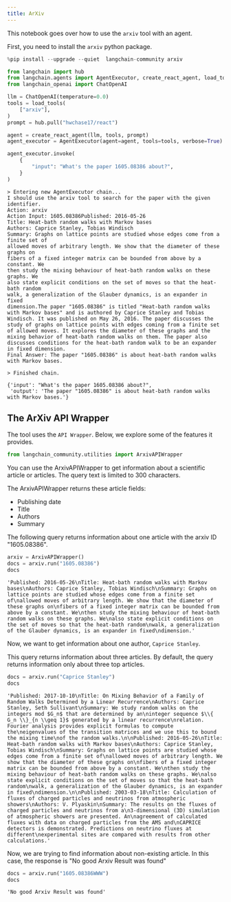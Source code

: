 ```yaml
---
title: ArXiv
---
```


This notebook goes over how to use the `arxiv` tool with an agent.

First, you need to install the `arxiv` python package.

```python
%pip install --upgrade --quiet  langchain-community arxiv
```

```python
from langchain import hub
from langchain.agents import AgentExecutor, create_react_agent, load_tools
from langchain_openai import ChatOpenAI

llm = ChatOpenAI(temperature=0.0)
tools = load_tools(
    ["arxiv"],
)
prompt = hub.pull("hwchase17/react")

agent = create_react_agent(llm, tools, prompt)
agent_executor = AgentExecutor(agent=agent, tools=tools, verbose=True)
```

```python
agent_executor.invoke(
    {
        "input": "What's the paper 1605.08386 about?",
    }
)
```

```output
> Entering new AgentExecutor chain...
I should use the arxiv tool to search for the paper with the given identifier.
Action: arxiv
Action Input: 1605.08386Published: 2016-05-26
Title: Heat-bath random walks with Markov bases
Authors: Caprice Stanley, Tobias Windisch
Summary: Graphs on lattice points are studied whose edges come from a finite set of
allowed moves of arbitrary length. We show that the diameter of these graphs on
fibers of a fixed integer matrix can be bounded from above by a constant. We
then study the mixing behaviour of heat-bath random walks on these graphs. We
also state explicit conditions on the set of moves so that the heat-bath random
walk, a generalization of the Glauber dynamics, is an expander in fixed
dimension.The paper "1605.08386" is titled "Heat-bath random walks with Markov bases" and is authored by Caprice Stanley and Tobias Windisch. It was published on May 26, 2016. The paper discusses the study of graphs on lattice points with edges coming from a finite set of allowed moves. It explores the diameter of these graphs and the mixing behavior of heat-bath random walks on them. The paper also discusses conditions for the heat-bath random walk to be an expander in fixed dimension.
Final Answer: The paper "1605.08386" is about heat-bath random walks with Markov bases.

> Finished chain.
```

```output
{'input': "What's the paper 1605.08386 about?",
 'output': 'The paper "1605.08386" is about heat-bath random walks with Markov bases.'}
```

## The ArXiv API Wrapper

The tool uses the `API Wrapper`. Below, we explore some of the features it provides.

```python
from langchain_community.utilities import ArxivAPIWrapper
```

You can use the ArxivAPIWrapper to get information about a scientific article or articles. The query text is limited to 300 characters.

The ArxivAPIWrapper returns these article fields:

- Publishing date
- Title
- Authors
- Summary

The following query returns information about one article with the arxiv ID "1605.08386".

```python
arxiv = ArxivAPIWrapper()
docs = arxiv.run("1605.08386")
docs
```

```output
'Published: 2016-05-26\nTitle: Heat-bath random walks with Markov bases\nAuthors: Caprice Stanley, Tobias Windisch\nSummary: Graphs on lattice points are studied whose edges come from a finite set of\nallowed moves of arbitrary length. We show that the diameter of these graphs on\nfibers of a fixed integer matrix can be bounded from above by a constant. We\nthen study the mixing behaviour of heat-bath random walks on these graphs. We\nalso state explicit conditions on the set of moves so that the heat-bath random\nwalk, a generalization of the Glauber dynamics, is an expander in fixed\ndimension.'
```

Now, we want to get information about one author, `Caprice Stanley`.

This query returns information about three articles. By default, the query returns information only about three top articles.

```python
docs = arxiv.run("Caprice Stanley")
docs
```

```output
'Published: 2017-10-10\nTitle: On Mixing Behavior of a Family of Random Walks Determined by a Linear Recurrence\nAuthors: Caprice Stanley, Seth Sullivant\nSummary: We study random walks on the integers mod $G_n$ that are determined by an\ninteger sequence $\\{ G_n \\}_{n \\geq 1}$ generated by a linear recurrence\nrelation. Fourier analysis provides explicit formulas to compute the\neigenvalues of the transition matrices and we use this to bound the mixing time\nof the random walks.\n\nPublished: 2016-05-26\nTitle: Heat-bath random walks with Markov bases\nAuthors: Caprice Stanley, Tobias Windisch\nSummary: Graphs on lattice points are studied whose edges come from a finite set of\nallowed moves of arbitrary length. We show that the diameter of these graphs on\nfibers of a fixed integer matrix can be bounded from above by a constant. We\nthen study the mixing behaviour of heat-bath random walks on these graphs. We\nalso state explicit conditions on the set of moves so that the heat-bath random\nwalk, a generalization of the Glauber dynamics, is an expander in fixed\ndimension.\n\nPublished: 2003-03-18\nTitle: Calculation of fluxes of charged particles and neutrinos from atmospheric showers\nAuthors: V. Plyaskin\nSummary: The results on the fluxes of charged particles and neutrinos from a\n3-dimensional (3D) simulation of atmospheric showers are presented. An\nagreement of calculated fluxes with data on charged particles from the AMS and\nCAPRICE detectors is demonstrated. Predictions on neutrino fluxes at different\nexperimental sites are compared with results from other calculations.'
```

Now, we are trying to find information about non-existing article. In this case, the response is "No good Arxiv Result was found"

```python
docs = arxiv.run("1605.08386WWW")
docs
```

```output
'No good Arxiv Result was found'
```
